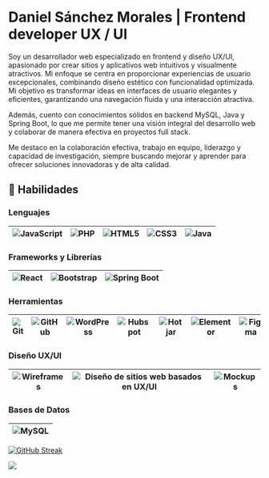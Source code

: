 # Daniel Sánchez Morales | Frontend developer UX / UI

Soy un desarrollador web especializado en frontend y diseño UX/UI, apasionado por crear sitios y aplicativos web intuitivos y visualmente atractivos. Mi enfoque se centra en proporcionar experiencias de usuario excepcionales, combinando diseño estético con funcionalidad optimizada. Mi objetivo es transformar ideas en interfaces de usuario elegantes y eficientes, garantizando una navegación fluida y una interacción atractiva.

Además, cuento con conocimientos sólidos en backend MySQL, Java y Spring Boot, lo que me permite tener una visión integral del desarrollo web y colaborar de manera efectiva en proyectos full stack.

Me destaco en la colaboración efectiva, trabajo en equipo, liderazgo y capacidad de investigación, siempre buscando mejorar y aprender para ofrecer soluciones innovadoras y de alta calidad.

## 🚀 Habilidades

### Lenguajes
| ![JavaScript](https://img.shields.io/badge/-JavaScript-F7DF1E?logo=javascript&logoColor=black) | ![PHP](https://img.shields.io/badge/-PHP-777BB4?logo=php&logoColor=white) | ![HTML5](https://img.shields.io/badge/-HTML5-E34F26?logo=html5&logoColor=white) | ![CSS3](https://img.shields.io/badge/-CSS3-1572B6?logo=css3&logoColor=white) | ![Java](https://img.shields.io/badge/-Java-007396?logo=java&logoColor=white) |
|---|---|---|---|---|

### Frameworks y Librerías
| ![React](https://img.shields.io/badge/-React-61DAFB?logo=react&logoColor=black) | ![Bootstrap](https://img.shields.io/badge/-Bootstrap-7952B3?logo=bootstrap&logoColor=white) | ![Spring Boot](https://img.shields.io/badge/-Spring%20Boot-6DB33F?logo=spring-boot&logoColor=white) |
|---|---|---|

### Herramientas
| ![Git](https://img.shields.io/badge/-Git-F05032?logo=git&logoColor=white) | ![GitHub](https://img.shields.io/badge/-GitHub-181717?logo=github&logoColor=white) | ![WordPress](https://img.shields.io/badge/-WordPress-21759B?logo=wordpress&logoColor=white) | ![Hubspot](https://img.shields.io/badge/-Hubspot-FF7A59?logo=hubspot&logoColor=white) | ![Hotjar](https://img.shields.io/badge/-Hotjar-FD3A5C?logo=hotjar&logoColor=white) | ![Elementor](https://img.shields.io/badge/-Elementor-9146FF?logo=elementor&logoColor=white) | ![Figma](https://img.shields.io/badge/-Figma-F24E1E?logo=figma&logoColor=white) | ![Adobe Photoshop](https://img.shields.io/badge/-Adobe%20Photoshop-31A8FF?logo=adobe-photoshop&logoColor=white) | ![Adobe Illustrator](https://img.shields.io/badge/-Adobe%20Illustrator-FF9A00?logo=adobe-illustrator&logoColor=white) |
|---|---|---|---|---|---|---|---|---

### Diseño UX/UI
| ![Wireframes](https://img.shields.io/badge/-Wireframes-007ACC?logo=blueprint&logoColor=white) | ![Diseño de sitios web basados en UX/UI](https://img.shields.io/badge/-UX%2FUI%20Design-FF4088?logo=adobe-xd&logoColor=white) | ![Mockups](https://img.shields.io/badge/-Mockups-FF9A00?logo=mockup&logoColor=white) |
|---|---|---|

### Bases de Datos
| ![MySQL](https://img.shields.io/badge/-MySQL-4479A1?logo=mysql&logoColor=white) |
|---|

[![GitHub Streak](https://streak-stats.demolab.com?user=dasanzmo&theme=transparent&hide_border=true&locale=es&hide_longest_streak=true)](https://git.io/streak-stats)

[![](https://visitcount.itsvg.in/api?id=dasanzmo&label=&icon=8&pretty=false)](https://visitcount.itsvg.in)
